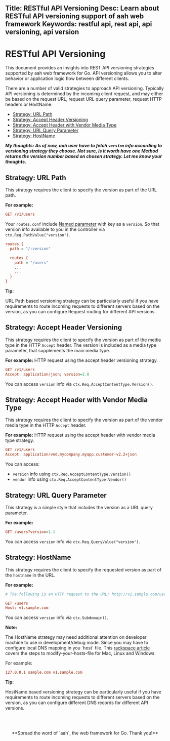 Title: RESTful API Versioning
Desc: Learn about RESTful API versioning support of aah web framework
Keywords: restful api, rest api, api versioning, api version
---
# RESTful API Versioning

This document provides an insights into REST API versioning strategies supported by aah web framework for Go. API versioning allows you to alter behavior or application logic flow between different clients.

There are a number of valid strategies to approach API versioning. Typically API versioning is determined by the incoming client request, and may either be based on the request URL, request URL query parameter, request HTTP headers or HostName.

  * [Strategy: URL Path](#strategy-url-path)
  * [Strategy: Accept Header Versioning](#strategy-accept-header-versioning)
  * [Strategy: Accept Header with Vendor Media Type](#strategy-accept-header-with-vendor-media-type)
  * [Strategy: URL Query Parameter](#strategy-url-query-parameter)
  * [Strategy: HostName](#strategy-hostname)

_**My thoughts: As of now, aah user have to fetch `version` info according to versioning strategy they choose. Not sure, is it worth have one Method returns the version number based on chosen strategy. Let me know your thoughts.**_

## Strategy: URL Path

This strategy requires the client to specify the version as part of the URL path.

**For example:**
```cfg
GET /v1/users
```

Your `routes.conf` include [Named parameter](/routes-config.html#section-routes) with key as a `version`. So that version info available to you in the controller via `ctx.Req.PathValue("version")`.

```cfg
routes {
  path = "/:version"

  routes {
    path = "/users"
    ...
    ...
  }
}
```

<div class="alert alert-info-green">
<p><strong>Tip:</strong></p>
<p>URL Path based versioning strategy can be particularly useful if you have requirements to route incoming requests to different servers based on the version, as you can configure Request routing for different API versions.</p>
</div>

## Strategy: Accept Header Versioning

This strategy requires the client to specify the version as part of the media type in the HTTP `Accept` header. The version is included as a media type parameter, that supplements the main media type.

**For example:** HTTP request using the accept header versioning strategy.
```cfg
GET /v1/users
Accept: application/json; version=2.0
```

You can access `version` info via `ctx.Req.AcceptContentType.Version()`.

## Strategy: Accept Header with Vendor Media Type

This strategy requires the client to specify the version as part of the vendor media type in the HTTP `Accept` header.

**For example:** HTTP request using the accept header with vendor media type strategy.
```cfg
GET /v1/users
Accept: application/vnd.mycompany.myapp.customer-v2.2+json
```

You can access:

  * `version` info using `ctx.Req.AcceptContentType.Version()`
  * `vendor` info using `ctx.Req.AcceptContentType.Vendor()`


## Strategy: URL Query Parameter

This strategy is a simple style that includes the version as a URL query parameter.

**For example:**
```cfg
GET /users?version=1.1
```

You can access `version` info via `ctx.Req.QueryValue("version")`.

## Strategy: HostName

This strategy requires the client to specify the requested version as part of the `hostname` in the URL.

**For example:**
```cfg
# The following is an HTTP request to the URL: http://v1.sample.com/users/

GET /users
Host: v1.sample.com
```

You can access `version` info via `ctx.Subdomain()`.

<div class="alert alert-info-blue">
<p><strong>Note:</strong></p>
<p>The HostName strategy may need additional attention on developer machine to use in development/debug mode. Since you may have to configure local DNS mapping in you `host` file. This <a href="https://support.rackspace.com/how-to/modify-your-hosts-file/">rackspace article</a> covers the steps to modify-your-hosts-file for Mac, Linux and Windows</p>
</div>

For example:
```cfg
127.0.0.1 sample.com v1.sample.com
```

<div class="alert alert-info-green">
<p><strong>Tip:</strong></p>
<p>HostName based versioning strategy can be particularly useful if you have requirements to route incoming requests to different servers based on the version, as you can configure different DNS records for different API versions.</p>
</div>

<br><br>
<center>**Spread the word of `aah`, the web framework for Go. Thank you!**</center>
